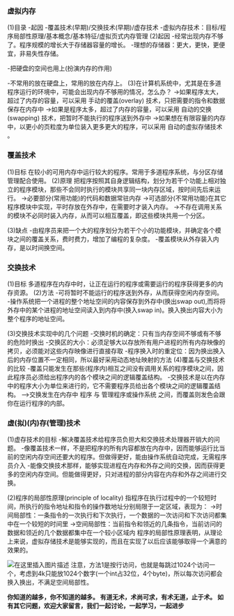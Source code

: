 ﻿
### 虚拟内存
(1)目录
-起因
-覆盖技术(早期)/交换技术(早期)/虚存技术
-虚拟内存技术：目标/程序局部性原理/基本概念/基本特征/虚拟页式内存管理
(2)起因
-经常出现内存不够了。程序规模的增长大于存储器容量的增长。
-理想的存储器：更大，更快，更便宜，非易失性存储。

-把硬盘的空间也用上(扮演内存的作用)

-不常用的放在硬盘上，常用的放在内存上。
(3)在计算机系统中，尤其是在多道程序运行的环境中，可能会出现内存不够用的情况，怎么办？
->如果程序太大，超过了内存的容量，可以采用 手动的覆盖(overlay) 技术，只把需要的指令和数据保存在内存中
->如果是程序太多，超过了内存的容量，可以采用 自动的交换(swapping) 技术，把暂时不能执行的程序送到外存中
->如果想在有限容量的内存中，以更小的页粒度为单位装入更多更大的程序，可以采用 自动的虚拟存储技术 。

### 覆盖技术
(1)目标
在较小的可用内存中运行较大的程序。常用于多道程序系统，与分区存储管理配合使用。
(2)原理
把程序按照其自身逻辑结构，划分为若干个功能上相对独立的程序模块，那些不会同时执行的模块共享同一块内存区域，按时间先后来运行。
->必要部分(常用功能)的代码和数据常驻内存
->可选部分(不常用功能)在其它程序模块中实现，平时存放在外存中，在需要时才装入内存。
->不存在调用关系的模块不必同时装入内存，从而可以相互覆盖，即这些模块共用一个分区。

(3)缺点
-由程序员来把一个大的程序划分为若干个小的功能模块，并确定各个模块之间的覆盖关系，费时费力，增加了编程的复杂度。
-覆盖模块从外存装入内存，是以时间换空间。

### 交换技术
(1)目标
多道程序在内存中时，让正在运行的程序或需要运行的程序获得更多的内存资源。
(2)方法
-可将暂时不能运行的程序送到外存，从而获得空闲内存空间。
-操作系统把一个进程的整个地址空间的内容保存到外存中(换出swap out),而将将外存中的某个进程的地址空间读入到内存中(换入swap in)。换入换出内容大小为整个程序的地址空间。

(3)交换技术实现中的几个问题
-交换时机的确定：只有当内存空间不够或有不够的危险时换出
-交换区的大小：必须足够大以存放所有用户进程的所有内存映像的拷贝，必须能对这些内存映像进行直接存取
-程序换入时的重定位：因为换出换入后的内存位置不一定相同，所以最好采用动态地址映射的方法
(4)覆盖与交换技术的比较
-覆盖只能发生在那些(程序内)相互之间没有调用关系的程序模块之间，因此程序员必须给出程序内的各个模块之间的逻辑覆盖结构。
-交换技术是以在内存中的程序大小为单位来进行的，它不需要程序员给出各个模块之间的逻辑覆盖结构。
—>交换发生在内存中 程序 与 管理程序或操作系统 之间，而覆盖则发色会跟你在运行程序的内部。

### 虚(拟)(内)存(管理)技术
(1)虚存技术的目标
-解决覆盖技术给程序员负担大和交换技术处理器开销大的问题。
-像覆盖技术一样，不是把程序的所有内容都放在内存中，因而能够运行比当前的空闲内存空间还要大的程序。但做得更好，能由操作系统自动完成，无需程序员介入
-能像交换技术那样，能够实现进程在内存和外存之间的交换，因而获得更多的空闲内存空间。但能做得更好，只对进程的部分内容在内存和外存之间进行交换。

(2)程序的局部性原理(principle of locality)
指程序在执行过程中的一个较短时间，所执行的指令地址和指令的操作数地址分别局限于一定区域，表现为：
->时间局部性：一条指令的一次执行和下次执行，一个数据的一次访问和下次访问都集中在一个较短的时间里
->空间局部性：当前指令和领近的几条指令，当前访问的数据和领近的几个数据都集中在一个较小区域内
程序的局部性原理表明，从理论上来说，虚拟存储技术是能够实现的，而且在实现了以后应该能够取得一个满意的效果的。

![在这里插入图片描述](https://img-blog.csdnimg.cn/20200202120713901.png?x-oss-process=image/watermark,type_ZmFuZ3poZW5naGVpdGk,shadow_10,text_aHR0cHM6Ly9ibG9nLmNzZG4ubmV0L3FxXzQwNzIyODI3,size_16,color_FFFFFF,t_70)
注意，方法1是按行访问，也就是每跳过1024个访问一个，考虑到4k只能放1024个数字(一个int占32位，4个byte)，所以每次访问都会换入换出，不满足空间局部性。

**你知道的越多，你不知道的越多。
有道无术，术尚可求，有术无道，止于术。
如有其它问题，欢迎大家留言，我们一起讨论，一起学习，一起进步**

